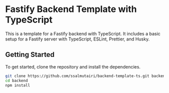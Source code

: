 # Fastify Backend Template with TypeScript

This is a template for a Fastify backend with TypeScript. It includes a basic setup for a Fastify server with TypeScript, ESLint, Prettier, and Husky.

## Getting Started

To get started, clone the repository and install the dependencies.

```bash
git clone https://github.com/ssalmutairi/backend-template-ts.git backend
cd backend
npm install
```
